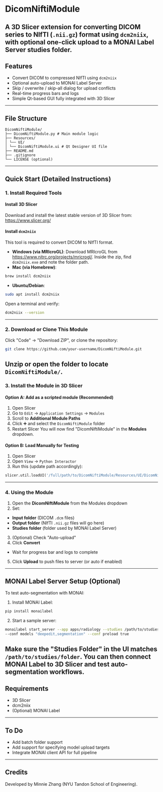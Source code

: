 # DicomNiftiModule
A 3D Slicer extension for converting DICOM series to NIfTI (`.nii.gz`) format using
`dcm2niix`, with optional one-click upload to a MONAI Label Server studies folder.
---
## Features
- Convert DICOM to compressed NIfTI using `dcm2niix`
- Optional auto-upload to MONAI Label Server
- Skip / overwrite / skip-all dialog for upload conflicts
- Real-time progress bars and logs
- Simple Qt-based GUI fully integrated with 3D Slicer
---
## File Structure
```
DicomNiftiModule/
├── DicomNiftiModule.py # Main module logic
├── Resources/
│ └── UI/
│ └── DicomNiftiModule.ui # Qt Designer UI file
├── README.md
├── .gitignore
└── LICENSE (optional)
```
---
## Quick Start (Detailed Instructions)
### 1. Install Required Tools
#### Install 3D Slicer
Download and install the latest stable version of 3D Slicer from:
https://www.slicer.org/
#### Install `dcm2niix`
This tool is required to convert DICOM to NIfTI format.
- **Windows (via MRIcroGL)**:
Download MRIcroGL from https://www.nitrc.org/projects/mricrogl/.
Inside the zip, find `dcm2niix.exe` and note the folder path.
- **Mac (via Homebrew)**:
```bash
brew install dcm2niix
```
- **Ubuntu/Debian**:
```bash
sudo apt install dcm2niix
```
Open a terminal and verify:
```bash
dcm2niix --version
```
---
### 2. Download or Clone This Module
Click "Code" → "Download ZIP", or clone the repository:
```bash
git clone https://github.com/your-username/DicomNiftiModule.git
```
Unzip or open the folder to locate `DicomNiftiModule/`.
---
### 3. Install the Module in 3D Slicer
#### Option A: Add as a scripted module (Recommended)
1. Open Slicer
2. Go to `Edit` → `Application Settings` → `Modules`
3. Scroll to **Additional Module Paths**
4. Click ➕ and select the `DicomNiftiModule` folder
5. Restart Slicer
You will now find "DicomNiftiModule" in the **Modules** dropdown.
#### Option B: Load Manually for Testing
1. Open Slicer
2. Open `View` → `Python Interactor`
3. Run this (update path accordingly):
```python
slicer.util.loadUI('/full/path/to/DicomNiftiModule/Resources/UI/DicomNiftiModule.ui')
```
---
### 4. Using the Module
1. Open the **DicomNiftiModule** from the Modules dropdown
2. Set:
- **Input folder** (DICOM `.dcm` files)
- **Output folder** (NIfTI `.nii.gz` files will go here)
- **Studies folder** (folder used by MONAI Label Server)
3. (Optional) Check "Auto-upload"
4. Click **Convert**
- Wait for progress bar and logs to complete
5. Click **Upload** to push files to server (or auto if enabled)
---
## MONAI Label Server Setup (Optional)
To test auto-segmentation with MONAI:
1. Install MONAI Label:
```bash
pip install monailabel
```
2. Start a sample server:
```bash
monailabel start_server --app apps/radiology --studies /path/to/studies/folder
--conf models "deepedit,segmentation" --conf preload true
```
Make sure the "Studies Folder" in the UI matches `/path/to/studies/folder`.
You can then connect MONAI Label to 3D Slicer and test auto-segmentation workflows.
---
## Requirements
- 3D Slicer
- dcm2niix
- (Optional) MONAI Label
---
## To Do
- Add batch folder support
- Add support for specifying model upload targets
- Integrate MONAI client API for full pipeline
---
## Credits
Developed by Minnie Zhang (NYU Tandon School of Engineering).
